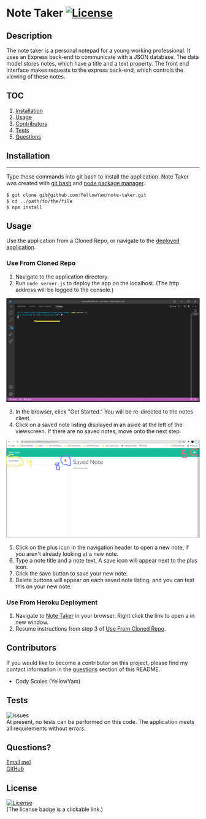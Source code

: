 # Note Taker [![License](https://img.shields.io/badge/License-MIT-yellow.svg)](https://opensource.org/licenses/MIT)
  
  ## Description
  The note taker is a personal notepad for a young working professional. It uses an Express back-end to communicate with a JSON database. The data model stores notes, which have a title and a text property. The front end interface makes requests to the express back-end, which controls the viewing of these notes.

  ## TOC
  1. [Installation](#installation)   
  2. [Usage](#usage)                 
  3. [Contributors](#contributors)
  4. [Tests](#tests)
  5. [Questions](#questions)

  ## Installation
  ***
  Type these commands into git bash to install the application. Note Taker was created with
  [git bash](https://git-scm.com/) and [node package manager](https://nodejs.org/en/).

  ```
  $ git clone git@github.com:YellowYam/note-taker.git
  $ cd ../path/to/the/file
  $ npm install
  ``` 

  ## Usage
  Use the application from a Cloned Repo, or navigate to the [deployed application](https://aqueous-wave-30469.herokuapp.com/).
   ### Use From Cloned Repo
1. Navigate to the application directory.
2. Run <code>node server.js</code> to deploy the app on the localhost. (The http address will be logged to the console.)

![An image of the localhost url](/public/assets/images/localhosturl.png)

3. In the browser, click "Get Started." You will be re-directed to the notes client. 
4. Click on a saved note listing displayed in an aside at the left of the viewscreen. If there are no saved notes, move onto the next step.

![An image of a saved note](./public/assets/images/savednote.png)

5. Click on the plus icon in the navigation header to open a new note, if you aren't already looking at a new note.
6. Type a note title and a note text. A save icon will appear next to the plus icon.
7. Click the save button to save your new note.
8. Delete buttons will appear on each saved note listing, and you can test this on your new note.

### Use From Heroku Deployment
1. Navigate to [Note Taker](https://aqueous-wave-30469.herokuapp.com/) in your browser. Right click the link to open a in new window.
2. Resume instructions from step 3 of [Use From Cloned Repo](#use-from-cloned-repo).

  ## Contributors
  If you would like to become a contributor on this project, please find my contact information in the [questions](#questions)
  section of this README.

  * Cody Scoles (YellowYam)

  ## Tests
  ![Issues](https://img.shields.io/github/issues/YellowYam/Note-Taker?style=plastic)<br>
  At present, no tests can be performed on this code. The application meets all requirements without errors.

  ## Questions?
  <a href = "mailto:cody.scoles@gmail.com"> Email me! </a> <br>
  <a href = "https://www.github.com/YellowYam"> GitHub </a>

  ## License 

  [![License](https://img.shields.io/badge/License-MIT-yellow.svg)](https://opensource.org/licenses/MIT)<br>
  (The license badge is a clickable link.)

